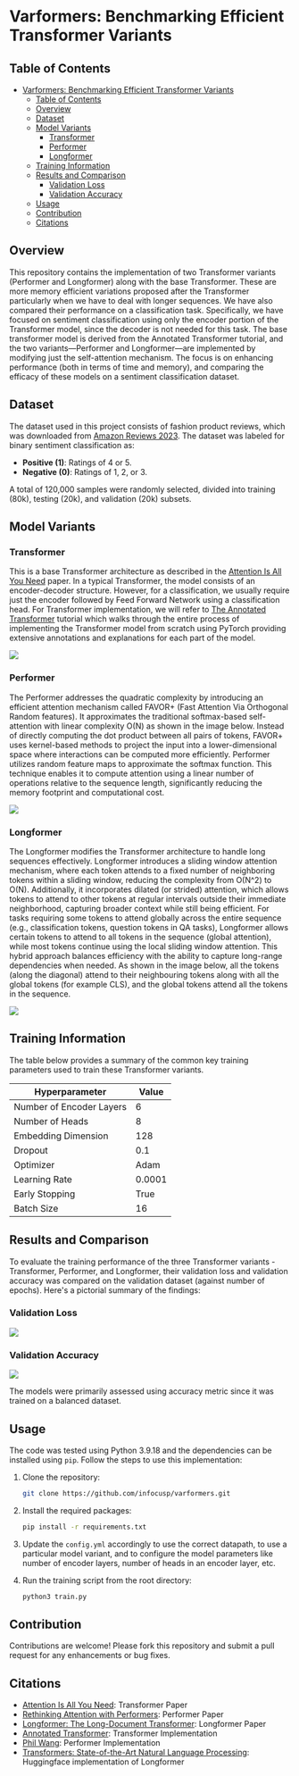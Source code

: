 # Varformers: Benchmarking Efficient Transformer Variants

## Table of Contents

- [Varformers: Benchmarking Efficient Transformer Variants](#varformers-benchmarking-efficient-transformer-variants)
  - [Table of Contents](#table-of-contents)
  - [Overview](#overview)
  - [Dataset](#dataset)
  - [Model Variants](#model-variants)
    - [Transformer](#transformer)
    - [Performer](#performer)
    - [Longformer](#longformer)
  - [Training Information](#training-information)
  - [Results and Comparison](#results-and-comparison)
    - [Validation Loss](#validation-loss)
    - [Validation Accuracy](#validation-accuracy)
  - [Usage](#usage)
  - [Contribution](#contribution)
  - [Citations](#citations)

## Overview

This repository contains the implementation of two Transformer variants (Performer and Longformer) along with the base Transformer. These are more memory efficient variations proposed after the Transformer particularly when we have to deal with longer sequences. We have also compared their performance on a classification task. Specifically, we have focused on sentiment classification using only the encoder portion of the Transformer model, since the decoder is not needed for this task. The base transformer model is derived from the Annotated Transformer tutorial, and the two variants—Performer and Longformer—are implemented by modifying just the self-attention mechanism. The focus is on enhancing performance (both in terms of time and memory), and comparing the efficacy of these models on a sentiment classification dataset.

## Dataset

The dataset used in this project consists of fashion product reviews, which was downloaded from [Amazon Reviews 2023](https://amazon-reviews-2023.github.io/). The dataset was labeled for binary sentiment classification as:
- **Positive (1)**: Ratings of 4 or 5.
- **Negative (0)**: Ratings of 1, 2, or 3.

A total of 120,000 samples were randomly selected, divided into training (80k), testing (20k), and validation (20k) subsets.

## Model Variants

### Transformer
This is a base Transformer architecture as described in the [Attention Is All You Need](https://arxiv.org/pdf/1706.03762) paper. In a typical Transformer, the model consists of an encoder-decoder structure. However, for a classification, we usually require just the encoder followed by Feed Forward Network using a classification head. For Transformer implementation, we will refer to [The Annotated Transformer](https://nlp.seas.harvard.edu/annotated-transformer/) tutorial which walks through the entire process of implementing the Transformer model from scratch using PyTorch providing extensive annotations and explanations for each part of the model.


![](../experiments/Transformer.png)

### Performer

The Performer addresses the quadratic complexity by introducing an efficient attention mechanism called FAVOR+ (Fast Attention Via Orthogonal Random features). It approximates the traditional softmax-based self-attention with linear complexity O(N) as shown in the image below. Instead of directly computing the dot product between all pairs of tokens, FAVOR+ uses kernel-based methods to project the input into a lower-dimensional space where interactions can be computed more efficiently. Performer utilizes random feature maps to approximate the softmax function. This technique enables it to compute attention using a linear number of operations relative to the sequence length, significantly reducing the memory footprint and computational cost.

![](../experiments/performer.jpg)

### Longformer
The Longformer modifies the Transformer architecture to handle long sequences effectively. Longformer introduces a sliding window attention mechanism, where each token attends to a fixed number of neighboring tokens within a sliding window, reducing the complexity from O(N^2) to O(N). Additionally, it incorporates dilated (or strided) attention, which allows tokens to attend to other tokens at regular intervals outside their immediate neighborhood, capturing broader context while still being efficient. For tasks requiring some tokens to attend globally across the entire sequence (e.g., classification tokens, question tokens in QA tasks), Longformer allows certain tokens to attend to all tokens in the sequence (global attention), while most tokens continue using the local sliding window attention. This hybrid approach balances efficiency with the ability to capture long-range dependencies when needed. As shown in the image below, all the tokens (along the diagonal) attend to their neighbouring tokens along with all the global tokens (for example CLS), and the global tokens attend all the tokens in the sequence. 

![](../experiments/longformer.jpg)

## Training Information

The table below provides a summary of the common key training parameters used to train these Transformer variants.

| Hyperparameter           | Value      |
|--------------------------|------------|
| Number of Encoder Layers | 6          |
| Number of Heads          | 8          |
| Embedding Dimension      | 128        |
| Dropout                  | 0.1        |
| Optimizer                | Adam       |
| Learning Rate            | 0.0001     |
| Early Stopping           | True       |
| Batch Size               | 16         |

## Results and Comparison

To evaluate the training performance of the three Transformer variants - Transformer, Performer, and Longformer, their validation loss and validation accuracy was compared on the validation dataset (against number of epochs). Here's a pictorial summary of the findings:

### Validation Loss
![](../experiments/val_loss.jpeg)

### Validation Accuracy
![](../experiments/val_acc.jpeg)

The models were primarily assessed using accuracy metric since it was trained on a balanced dataset. 

## Usage

The code was tested using Python 3.9.18 and the dependencies can be installed using `pip`. Follow the steps to use this implementation:

1. Clone the repository:
   ```bash
   git clone https://github.com/infocusp/varformers.git
   ```
2. Install the required packages:
   ```bash
   pip install -r requirements.txt
   ```
3. Update the `config.yml` accordingly to use the correct datapath, to use a particular model variant, and to configure the model parameters like number of encoder layers, number of heads in an encoder layer, etc.
   
4. Run the training script from the root directory:
   ```bash
   python3 train.py
   ```


## Contribution

Contributions are welcome! Please fork this repository and submit a pull request for any enhancements or bug fixes.

## Citations

- [Attention Is All You Need](https://arxiv.org/abs/1706.03762): Transformer Paper
- [Rethinking Attention with Performers](https://arxiv.org/abs/2009.14794): Performer Paper
- [Longformer: The Long-Document Transformer](https://arxiv.org/abs/2004.05150): Longformer Paper
- [Annotated Transformer](https://nlp.seas.harvard.edu/annotated-transformer/): Transformer Implementation
- [Phil Wang](https://github.com/lucidrains/performer-pytorch): Performer Implementation
- [Transformers: State-of-the-Art Natural Language Processing](https://aclanthology.org/2020.emnlp-demos.6): Huggingface implementation of Longformer


